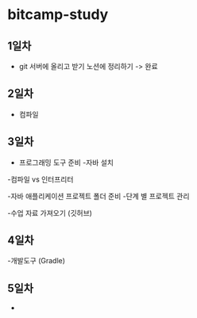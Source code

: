 # bitcamp-study

## 1일차
- git 서버에 올리고 받기 노션에 정리하기 -> 완료

## 2일차
- 컴파일

## 3일차
- 프로그래밍 도구 준비
	-자바 설치

-컴파일 vs 인터프리터

-자바 애플리케이션 프로젝트 폴더 준비
	-단계 별 프로젝트 관리

-수업 자료 가져오기 (깃허브)

## 4일차
-개발도구 (Gradle)

## 5일차
-